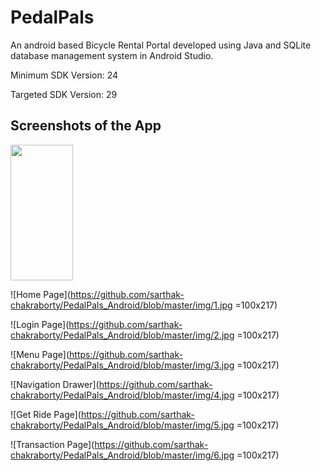 # PedalPals

An android based Bicycle Rental Portal developed using Java and SQLite database management system in Android Studio.

Minimum SDK Version: 24

Targeted SDK Version: 29


## Screenshots of the App

<img src="https://github.com/sarthak-chakraborty/PedalPals_Android/blob/master/img/1.jpg" width="100" height="217">

![Home Page](https://github.com/sarthak-chakraborty/PedalPals_Android/blob/master/img/1.jpg =100x217) 

![Login Page](https://github.com/sarthak-chakraborty/PedalPals_Android/blob/master/img/2.jpg =100x217)  

![Menu Page](https://github.com/sarthak-chakraborty/PedalPals_Android/blob/master/img/3.jpg =100x217)  

![Navigation Drawer](https://github.com/sarthak-chakraborty/PedalPals_Android/blob/master/img/4.jpg =100x217)  

![Get Ride Page](https://github.com/sarthak-chakraborty/PedalPals_Android/blob/master/img/5.jpg =100x217)  

![Transaction Page](https://github.com/sarthak-chakraborty/PedalPals_Android/blob/master/img/6.jpg =100x217)  

